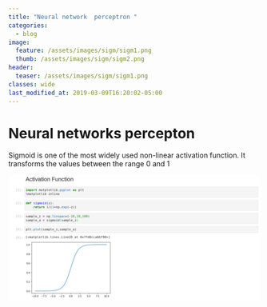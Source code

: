 ```yaml
---
title: "Neural network  perceptron "
categories:
  - blog
image:
  feature: /assets/images/sigm/sigm1.png
  thumb: /assets/images/sigm/sigm2.png
header:
  teaser: /assets/images/sigm/sigm1.png
classes: wide
last_modified_at: 2019-03-09T16:20:02-05:00
---
```


# Neural networks percepton

Sigmoid is one of the most widely used non-linear activation function. It transforms the values between the range 0 and 1

[![small image](/assets/images/sigm/sigm1.png)](/assets/images/sigm/sigm1.png)

